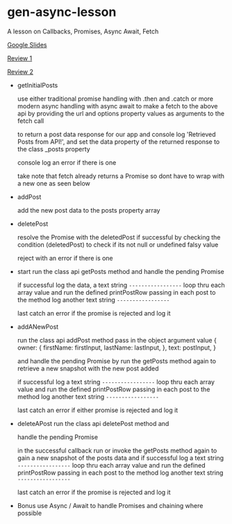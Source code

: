 # gen-async-lesson
A lesson on Callbacks, Promises, Async Await, Fetch

[Google Slides](https://docs.google.com/presentation/d/1KdKFBntJypRml36RHKzgr6-77YS5rh9wR229eErNW5A/edit#slide=id.p1)

[Review 1](https://docs.google.com/document/d/1Clq7qX5FF2fm25ZsD31glVYwfMWf8u-AqyylnU6eKNo/edit)

[Review 2](https://docs.google.com/document/d/1L8n5f8Hs36hDK0U0-Hr1oiHaKKZ8cSH3Upepz3zmIiI/edit)

-   getInitialPosts 
  
    use either traditional promise handling with .then and .catch or more modern async
    handling with async await to make a fetch to the above api
    by providing the url and options property values as arguments to the fetch call

    to return a post data response for our app and
    console log 'Retrieved Posts from API!', and set the data property of the
    returned response to the class _posts property
    
    console log an error if there is one
    
    take note that fetch already returns a Promise so dont have to
    wrap with a new one as seen below

- addPost
  
  add the new post data to the posts property array

- deletePost

   resolve the Promise with the deletedPost if successful
   by checking the condition (deletedPost) to check if its not null
   or undefined falsy value
   
   reject with an error if there is one

- start
    run the class api getPosts method and handle the pending Promise
  
    if successful log the data, a text string `-----------------`
    loop thru each array value and run the defined printPostRow
    passing in each post to the method
    log another text string `-----------------`
  
    last catch an error if the promise is rejected and log it

- addANewPost
   
    run the class api addPost method
    pass in the object argument value
    {
      owner: {
        firstName: firstInput,
        lastName: lastInput,
      },
      text: postInput,
    }
    
    and handle the pending Promise by
    run the getPosts method again to retrieve a new snapshot with the new post added
    
    if successful log a text string `-----------------`
    loop thru each array value and run the defined printPostRow
    passing in each post to the method
     log another text string `-----------------`
    
    last catch an error if either promise is rejected and log it

- deleteAPost
    run the class api deletePost method and
  
    handle the pending Promise
    
    in the successful callback run or invoke the getPosts method again
    to gain a new snapshot of the posts data and
    if successful log a text string `-----------------`
    loop thru each array value and run the defined printPostRow
    passing in each post to the method
    log another text string `-----------------`
    
    last catch an error if the promise is rejected and log it

- Bonus use Async / Await to handle Promises and chaining where possible